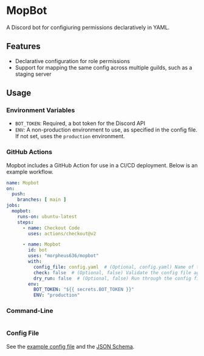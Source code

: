 # MopBot
A Discord bot for configiuring permissions declaratively in YAML.

## Features
- Declarative configuration for role permissions
- Support for mapping the same config across multiple guilds, such as a staging server

## Usage
### Environment Variables
- `BOT_TOKEN`: Required, a bot token for the Discord API
- `ENV`: A non-production environment to use, as specified in the config file. If not set, uses the `production` environment.

### GitHub Actions
Mopbot includes a GitHub Action for use in a CI/CD deployment. Below is an example workflow.
```yml
name: Mopbot
on:
  push:
    branches: [ main ] 
jobs:
  mopbot:
    runs-on: ubuntu-latest
    steps:
      - name: Checkout Code
        uses: actions/checkout@v2

      - name: Mopbot
        id: bot
        uses: "morpheus636/mopbot"
        with:
          config_file: config.yaml  # (Optional, config.yaml) Name of the config file relative to the project root
          check: false  # (Optional, false) Validate the config file against the schema but take no action
          dry_run: false  # (Optional, false) Run through the config file but do not apply the changes
        env:
          BOT_TOKEN: "${{ secrets.BOT_TOKEN }}"
          ENV: "production"
```

### Command-Line
<!--- Begin command usage -->
```
```
<!--- End command usage -->
### Config File
See the [example config file](/config.yaml) and the [JSON Schema](/src/mopbot/data/schema.json).
